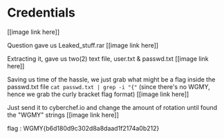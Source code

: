 # Credentials

[[image link here]]

Question gave us Leaked_stuff.rar
[[image link here]]

Extracting it, gave us two(2) text file, user.txt & passwd.txt
[[image link here]]

Saving us time of the hassle, we just grab what might be a flag inside the passwd.txt file
`cat passwd.txt | grep -i "{"` (since there's no WGMY, hence we grab the curly bracket flag format)
[[image link here]]

Just send it to cyberchef.io and change the amount of rotation until found the "WGMY" strings
[[image link here]]

flag : WGMY{b6d180d9c302d8a8daad1f2174a0b212}